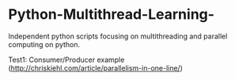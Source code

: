 # Python-Multithread-Learning-
Independent python scripts focusing on multithreading and parallel computing on python. 

Test1: Consumer/Producer example (http://chriskiehl.com/article/parallelism-in-one-line/) 
